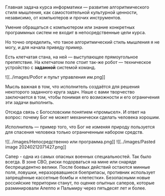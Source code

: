 Главная задача курса информатики — развитие алгоритмического стиля мышления, как самостоятельной культурной ценности, независимо, от компьютеров и прочих инструментов.

Умение обращаться с компьютером или знание конкретных программных систем не входит в непосредственные цели курса.

Но точно определить, что такое алгоритмический стиль мышления я не могу, и для начала приведу пример.

Есть клетчатая стана, на ней — выступающее прямоугольное препятствие. На клетчатом поле стоит так-же робот — техническое устройство с **заданной** системой команд.

![[../images/Робот и пульт управления им.png]]

Мысль важная в том, что исполнитель создаётся для решения некоторого заданного круга задач. Наше с вами творчество заключается в том, чтобы понимая его возможности и его ограничения эти задачи выполнить.

Отсюда связь с Богословским понятием «промысел». И ответ на вопрос: почему Бог не может механически сделать человека хорошим.

Исполнитель — пример того, что Бог не изменяя природу пользуется для спасения человека только ограниченным набором средств.

![[../images/Непосредственно или программа.png]]
![[../images/Pasted image 20240212071427.png]]

Сапер - одна из самых опасных военных специальностей. Так было всегда. В зоне СВО, риски подорваться на мине или снаряде беспрецедентно велики. После боевых действий остаются минные поля, ловушки, неразорвавшиеся боеприпасы, противник использует запрещённые кассетные бомбы и «лепестки». Безопасными новые российские территории станут, по оценке опытных саперов, которые разминировали Алеппо и Пальмиру через пятьдесят лет и более.

